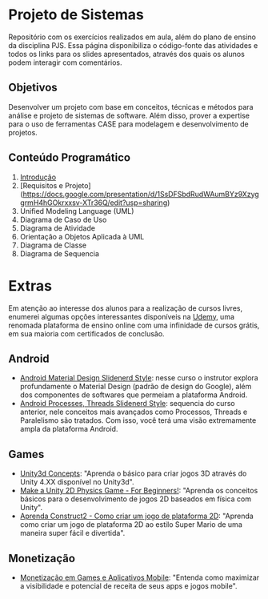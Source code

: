 # Projeto de Sistemas

Repositório com os exercícios realizados em aula, além do plano de ensino da disciplina PJS. Essa página disponibiliza o código-fonte das atividades e todos os links para os slides apresentados, através dos quais os alunos podem interagir com comentários.

## Objetivos

Desenvolver um projeto com base em conceitos, técnicas e métodos para análise e projeto de sistemas de software. Além disso, prover a expertise para o uso de ferramentas CASE para modelagem e desenvolvimento de projetos.

## Conteúdo Programático

1. [Introdução](https://docs.google.com/presentation/d/10c-oTivpq483amlPNvE8ZTDwLrSmrIpzgN5dw-wFBlk/edit?usp=sharing)
2. [Requisitos e Projeto] (https://docs.google.com/presentation/d/1SsDFSbdRudWAumBYz9XzyggrmH4hGOkrxxsv-XTr36Q/edit?usp=sharing)
3. Unified Modeling Language (UML)
4. Diagrama de Caso de Uso
5. Diagrama de Atividade
6. Orientação a Objetos Aplicada à UML
7. Diagrama de Classe
8. Diagrama de Sequencia

# Extras

Em atenção ao interesse dos alunos para a realização de cursos livres, enumerei algumas opções interessantes disponíveis na [Udemy](https://www.udemy.com/), uma renomada plataforma de ensino online com uma infinidade de cursos grátis, em sua maioria com certificados de conclusão.

## Android

+ [Android Material Design Slidenerd Style](https://www.udemy.com/android-material-design-zero-to-hero/): nesse curso o instrutor explora profundamente o Material Design (padrão de design do Google), além dos componentes de softwares que permeiam a plataforma Android.
+ [Android Processes, Threads Slidenerd Style](https://www.udemy.com/master-android-zero-to-hero/): sequencia do curso anterior, nele conceitos mais avançados como Processos, Threads e Paralelismo são tratados. Com isso, você terá uma visão extremamente ampla da plataforma Android.

## Games

+ [Unity3d Concepts](https://www.udemy.com/unity3d-concepts/): "Aprenda o básico para criar jogos 3D através do Unity 4.XX disponível no Unity3d".
+ [Make a Unity 2D Physics Game - For Beginners!](https://www.udemy.com/unity-2d-bouncing-and-sliding-with-physics/): "Aprenda os conceitos básicos para o desenvolvimento de jogos 2D baseados em física com Unity".
+ [Aprenda Construct2 - Como criar um jogo de plataforma 2D](https://www.udemy.com/aprenda-construct2-como-criar-um-jogo-de-plataforma-2d/): "Aprenda como criar um jogo de plataforma 2D ao estilo Super Mario de uma maneira super fácil e divertida".

## Monetização

+ [Monetização em Games e Aplicativos Mobile](https://www.udemy.com/monetizacao-em-games-e-aplicativos-mobile/): "Entenda como maximizar a visibilidade e potencial de receita de seus apps e jogos mobile".

